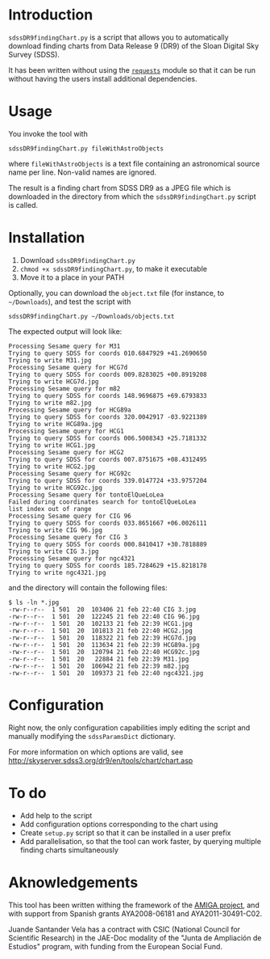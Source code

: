 Introduction
============

`sdssDR9findingChart.py` is a script that allows you to automatically download finding charts from Data Release 9 (DR9) of the Sloan Digital Sky Survey (SDSS).

It has been written without using the [`requests`](http://docs.python-requests.org/ "Requests: HTTP for Humans &mdash; Requests 1.1.0 documentation") module so that it can be run without having the users install additional dependencies.

Usage
=====

You invoke the tool with

    sdssDR9findingChart.py fileWithAstroObjects

where `fileWithAstroObjects` is a text file containing an astronomical source name per line. Non-valid names are ignored.

The result is a finding chart from SDSS DR9 as a JPEG file which is downloaded in the directory from which the `sdssDR9findingChart.py` script is called.

Installation
============

1. Download `sdssDR9findingChart.py`
2. `chmod +x sdssDR9findingChart.py`, to make it executable
3. Move it to a place in your PATH

Optionally, you can download the `object.txt` file (for instance, to `~/Downloads`), and test the script with

    sdssDR9findingChart.py ~/Downloads/objects.txt

The expected output will look like:

	Processing Sesame query for M31
	Trying to query SDSS for coords 010.6847929 +41.2690650
	Trying to write M31.jpg
	Processing Sesame query for HCG7d
	Trying to query SDSS for coords 009.8283025 +00.8919208
	Trying to write HCG7d.jpg
	Processing Sesame query for m82
	Trying to query SDSS for coords 148.9696875 +69.6793833
	Trying to write m82.jpg
	Processing Sesame query for HCG89a
	Trying to query SDSS for coords 320.0042917 -03.9221389
	Trying to write HCG89a.jpg
	Processing Sesame query for HCG1
	Trying to query SDSS for coords 006.5008343 +25.7181332
	Trying to write HCG1.jpg
	Processing Sesame query for HCG2
	Trying to query SDSS for coords 007.8751675 +08.4312495
	Trying to write HCG2.jpg
	Processing Sesame query for HCG92c
	Trying to query SDSS for coords 339.0147724 +33.9757204
	Trying to write HCG92c.jpg
	Processing Sesame query for tontoElQueLoLea
	Failed during coordinates search for tontoElQueLoLea
	list index out of range
	Processing Sesame query for CIG 96
	Trying to query SDSS for coords 033.8651667 +06.0026111
	Trying to write CIG 96.jpg
	Processing Sesame query for CIG 3
	Trying to query SDSS for coords 000.8410417 +30.7818889
	Trying to write CIG 3.jpg
	Processing Sesame query for ngc4321
	Trying to query SDSS for coords 185.7284629 +15.8218178
	Trying to write ngc4321.jpg

and the directory will contain the following files:

	$ ls -ln *.jpg
	-rw-r--r--  1 501  20  103406 21 feb 22:40 CIG 3.jpg
	-rw-r--r--  1 501  20  122245 21 feb 22:40 CIG 96.jpg
	-rw-r--r--  1 501  20  102133 21 feb 22:39 HCG1.jpg
	-rw-r--r--  1 501  20  101813 21 feb 22:40 HCG2.jpg
	-rw-r--r--  1 501  20  118322 21 feb 22:39 HCG7d.jpg
	-rw-r--r--  1 501  20  113634 21 feb 22:39 HCG89a.jpg
	-rw-r--r--  1 501  20  120794 21 feb 22:40 HCG92c.jpg
	-rw-r--r--  1 501  20   22884 21 feb 22:39 M31.jpg
	-rw-r--r--  1 501  20  106942 21 feb 22:39 m82.jpg
	-rw-r--r--  1 501  20  109373 21 feb 22:40 ngc4321.jpg

Configuration
=============

Right now, the only configuration capabilities imply editing the script and manually modifying the `sdssParamsDict` dictionary.

For more information on which options are valid, see http://skyserver.sdss3.org/dr9/en/tools/chart/chart.asp

To do
=====

* Add help to the script
* Add configuration options corresponding to the chart using 
* Create `setup.py` script so that it can be installed in a user prefix
* Add parallelisation, so that the tool can work faster, by querying multiple finding charts simultaneously

Aknowledgements
===============

This tool has been written withing the framework of the [AMIGA project](http://amiga.iaa.es/ "AMIGA : Analysis of the interstellar Medium of Isolated GAlaxies"), and with support from Spanish grants AYA2008-06181 and AYA2011-30491-C02.

Juande Santander Vela has a contract with CSIC (National Council for Scientific Research) in the JAE-Doc modality of the "Junta de Ampliación de Estudios" program, with funding from the European Social Fund.
